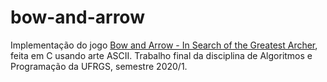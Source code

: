 # bow-and-arrow
Implementação do jogo [Bow and Arrow - In Search of the Greatest Archer](https://www.classicdosgames.com/game/Bow_and_Arrow_-_In_Search_of_the_Greatest_Archer.html), feita em C usando arte ASCII. Trabalho final da disciplina de Algoritmos e Programação da UFRGS, semestre 2020/1.